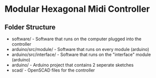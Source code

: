 # Modular Hexagonal Midi Controller

## Folder Structure
- software/ - Software that runs on the computer plugged into the controller
- arduino/src/module/ - Software that runs on every module (arduino)
- arduino/src/interface/ - Software that runs on the "interface" module (arduino)
- arduino/ - Arduino project that contains 2 seperate sketches
- scad/ - OpenSCAD files for the controller
